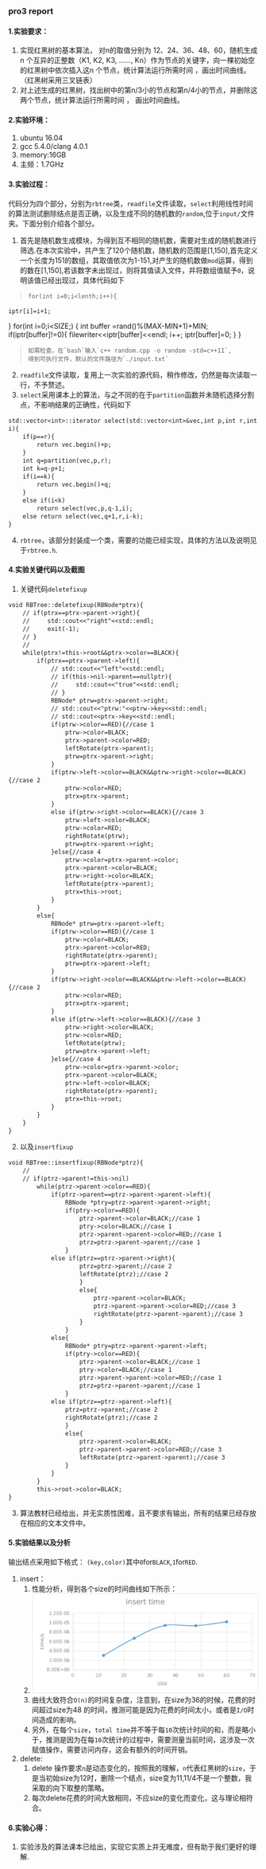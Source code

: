 ### pro3 report
#### 1.实验要求：
1. 实现红黑树的基本算法， 对n的取值分别为 12、24、36、48、60，随机生成n 个互异的正整数（K1, K2, K3, ……, Kn）作为节点的关键字，向一棵初始空的红黑树中依次插入这n 个节点，统计算法运行所需时间 ，画出时间曲线。（红黑树采用三叉链表）
2. 对上述生成的红黑树，找出树中的第n/3小的节点和第n/4小的节点，并删除这两个节点，统计算法运行所需时间 ， 画出时间曲线。

#### 2.实验环境：
1. ubuntu 16.04
2. gcc 5.4.0/clang 4.0.1
3. memory:16GB
4. 主频：1.7GHz

#### 3.实验过程：
代码分为四个部分，分别为`rbtree`类，`readfile`文件读取，`select`利用线性时间的算法测试删除结点是否正确，以及生成不同的随机数的`random`,位于`input/`文件夹。下面分别介绍各个部分。
1. 首先是随机数生成模块，为得到互不相同的随机数，需要对生成的随机数进行筛选.在本次实验中，共产生了120个随机数，随机数的范围是[1,150],首先定义一个长度为151的数组，其取值依次为1-151,对产生的随机数做`mod`运算，得到的数在[1,150],若该数字未出现过，则将其值读入文件，并将数组值赋予`0`，说明该值已经出现过，具体代码如下
>```
> for(int i=0;i<lenth;i++){
    iptr[i]=i+1;
}
for(int i=0;i<SIZE;)
{
  int buffer =rand()%(MAX-MIN+1)+MIN;
  if(iptr[buffer]!=0){
      filewriter<<iptr[buffer]<<endl;
      i++;
      iptr[buffer]=0;
  }
}
> ```
> 如需检查，在`bash`输入`c++ random.cpp -o random -std=c++11`,
> 得到可执行文件，默认的文件路径为`./input.txt`
2. `readfile`文件读取，复用上一次实验的源代码，稍作修改，仍然是每次读取一行，不予赘述。
3. `select`采用课本上的算法，与之不同的在于`partition`函数并未随机选择分割点，不影响结果的正确性，代码如下
```
std::vector<int>::iterator select(std::vector<int>&vec,int p,int r,int i){
    if(p==r){
        return vec.begin()+p;
    }
    int q=partition(vec,p,r);
    int k=q-p+1;
    if(i==k){
        return vec.begin()+q;
    }
    else if(i<k)
        return select(vec,p,q-1,i);
    else return select(vec,q+1,r,i-k);
}
```
4. `rbtree`，该部分封装成一个类，需要的功能已经实现，具体的方法以及说明见于`rbtree.h`.

#### 4.实验关键代码以及截图
1. 关键代码`deletefixup`
```
void RBTree::deletefixup(RBNode*ptrx){
    // if(ptrx==ptrx->parent->right){
    //     std::cout<<"right"<<std::endl;
    //     exit(-1);
    // }
    //
    while(ptrx!=this->root&&ptrx->color==BLACK){
        if(ptrx==ptrx->parent->left){
            // std::cout<<"left"<<std::endl;
            // if(this->nil->parent==nullptr){
            //     std::cout<<"true"<<std::endl;
            // }
            RBNode* ptrw=ptrx->parent->right;
            // std::cout<<"ptrw:"<<ptrw->key<<std::endl;
            // std::cout<<ptrx->key<<std::endl;
            if(ptrw->color==RED){//case 1
                ptrw->color=BLACK;
                ptrx->parent->color=RED;
                leftRotate(ptrx->parent);
                ptrw=ptrx->parent->right;
            }
            if(ptrw->left->color==BLACK&&ptrw->right->color==BLACK){//case 2
                ptrw->color=RED;
                ptrx=ptrx->parent;
            }
            else if(ptrw->right->color==BLACK){//case 3
                ptrw->left->color=BLACK;
                ptrw->color=RED;
                rightRotate(ptrw);
                ptrw=ptrx->parent->right;
            }else{//case 4
                ptrw->color=ptrx->parent->color;
                ptrx->parent->color=BLACK;
                ptrw->right->color=BLACK;
                leftRotate(ptrx->parent);
                ptrx=this->root;
            }
        }
        else{
            RBNode* ptrw=ptrx->parent->left;
            if(ptrw->color==RED){//case 1
                ptrw->color=BLACK;
                ptrx->parent->color=RED;
                rightRotate(ptrx->parent);
                ptrw=ptrx->parent->left;
            }
            if(ptrw->right->color==BLACK&&ptrw->left->color==BLACK){//case 2
                ptrw->color=RED;
                ptrx=ptrx->parent;
            }
            else if(ptrw->left->color==BLACK){//case 3
                ptrw->right->color=BLACK;
                ptrw->color=RED;
                leftRotate(ptrw);
                ptrw=ptrx->parent->left;
            }else{//case 4
                ptrw->color=ptrx->parent->color;
                ptrx->parent->color=BLACK;
                ptrw->left->color=BLACK;
                rightRotate(ptrx->parent);
                ptrx=this->root;
            }
        }
    }
}
```
2. 以及`insertfixup`
```
void RBTree::insertfixup(RBNode*ptrz){
    //
    // if(ptrz->parent!=this->nil)
        while(ptrz->parent->color==RED){
            if(ptrz->parent==ptrz->parent->parent->left){
                RBNode *ptry=ptrz->parent->parent->right;
                if(ptry->color==RED){
                    ptrz->parent->color=BLACK;//case 1
                    ptry->color=BLACK;//case 1
                    ptrz->parent->parent->color=RED;//case 1
                    ptrz=ptrz->parent->parent;//case 1
                }
            else if(ptrz==ptrz->parent->right){
                    ptrz=ptrz->parent;//case 2
                    leftRotate(ptrz);//case 2
                    }
                    else{
                        ptrz->parent->color=BLACK;
                        ptrz->parent->parent->color=RED;//case 3
                        rightRotate(ptrz->parent->parent);//case 3
                    }
                }
            else{
                RBNode* ptry=ptrz->parent->parent->left;
                if(ptry->color==RED){
                    ptrz->parent->color=BLACK;//case 1
                    ptry->color=BLACK;//case 1
                    ptrz->parent->parent->color=RED;//case 1
                    ptrz=ptrz->parent->parent;//case 1
                }
            else if(ptrz==ptrz->parent->left){
                ptrz=ptrz->parent;//case 2
                rightRotate(ptrz);//case 2
                }
                else{
                    ptrz->parent->color=BLACK;
                    ptrz->parent->parent->color=RED;//case 3
                    leftRotate(ptrz->parent->parent);//case 3
                }
            }
        }
        this->root->color=BLACK;
}
```
3. 算法教材已经给出，并无实质性困难，且不要求有输出，所有的结果已经存放在相应的文本文件中。

#### 5.实验结果以及分析
输出结点采用如下格式：
`(key,color)`其中`0`for`BLACK`,`1`for`RED`.
1. insert：
    1. 性能分析，得到各个size的时间曲线如下所示：
    2. ![time](1.png)
    3. 曲线大致符合`O(n)`的时间复杂度，注意到，在size为36的时候，花费的时间超过size为48 的时间，推测可能是因为花费的时间太小，或者是`I/O`时间造成的影响。
    4. 另外，在每个`size`，`total time`并不等于每`10`次统计时间的和，而是略小于，推测是因为在每`10`次统计的过程中，需要测量当前时间，这涉及一次赋值操作，需要访问内存，这会有额外的时间开销。
2. delete:
    1. delete 操作要求`n`是动态变化的，按照我的理解，`n`代表红黑树的`size`，于是当初始size为12时，删除一个结点，size变为11,11/4不是一个整数，我采取的向下取整的策略。
    2. 每次delete花费的时间大致相同，不应size的变化而变化，这与理论相符合。

#### 6.实验心得：
1. 实验涉及的算法课本已给出，实现它实质上并无难度，但有助于我们更好的理解.
